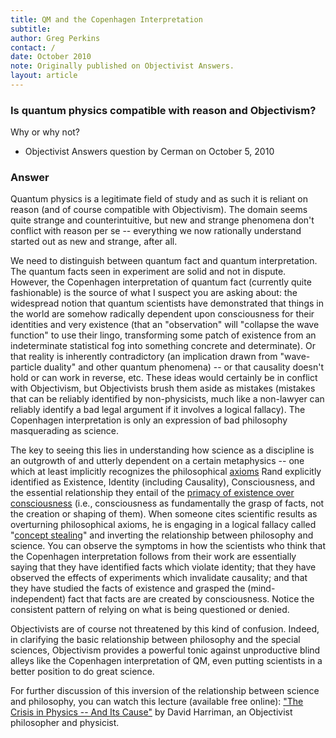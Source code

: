 ```yaml
---
title: QM and the Copenhagen Interpretation
subtitle:  
author: Greg Perkins
contact: /
date: October 2010
note: Originally published on Objectivist Answers.
layout: article
---
```


### Is quantum physics compatible with reason and Objectivism?

Why or why not?

* Objectivist Answers question by Cerman on October 5, 2010

### Answer

	
Quantum physics is a legitimate field of study and as such it is reliant on reason (and of course compatible with Objectivism). 
The domain seems quite strange and counterintuitive, but new and strange phenomena don't conflict with reason per se -- 
everything we now rationally understand started out as new and strange, after all.

We need to distinguish between quantum fact and quantum interpretation. 
The quantum facts seen in experiment are solid and not in dispute. 
However, the Copenhagen interpretation of quantum fact (currently quite fashionable) 
is the source of what I suspect you are asking about: the widespread notion that 
quantum scientists have demonstrated that things in the world are somehow radically 
dependent upon consciousness for their identities and very existence 
(that an "observation" will "collapse the wave function" to use their lingo, 
transforming some patch of existence from an indeterminate statistical fog into something concrete and determinate). 
Or that reality is inherently contradictory (an implication drawn from "wave-particle duality" and other quantum phenomena) -- 
or that causality doesn't hold or can work in reverse, etc. 
These ideas would certainly be in conflict with Objectivism, but Objectivists brush them aside as mistakes 
(mistakes that can be reliably identified by non-physicists, much like a non-lawyer can reliably identify 
a bad legal argument if it involves a logical fallacy). The Copenhagen interpretation is only 
an expression of bad philosophy masquerading as science.

The key to seeing this lies in understanding how science as a discipline is an outgrowth of and utterly dependent 
on a certain metaphysics -- one which at least implicitly recognizes the philosophical [axioms](http://aynrandlexicon.com/lexicon/axioms.html) Rand explicitly 
identified as Existence, Identity (including Causality), Consciousness, and the essential relationship they 
entail of the [primacy of existence over consciousness](http://aynrandlexicon.com/lexicon/primacy_of_existence_vs_primacy_of_consciousness.html) (i.e., consciousness as fundamentally the grasp of facts, 
not the creation or shaping of them). When someone cites scientific results as overturning philosophical axioms, 
he is engaging in a logical fallacy called "[concept stealing](http://aynrandlexicon.com/lexicon/stolen_concept,_fallacy_of.html)" and inverting the relationship between philosophy 
and science. You can observe the symptoms in how the scientists who think that the Copenhagen interpretation 
follows from their work are essentially saying that they have identified facts which violate identity; 
that they have observed the effects of experiments which invalidate causality; 
and that they have studied the facts of existence and grasped the (mind-independent) fact that facts are are created by consciousness. 
Notice the consistent pattern of relying on what is being questioned or denied.

Objectivists are of course not threatened by this kind of confusion. 
Indeed, in clarifying the basic relationship between philosophy and the special sciences, 
Objectivism provides a powerful tonic against unproductive blind alleys like the 
Copenhagen interpretation of QM, even putting scientists in a better position to do great science.

For further discussion of this inversion of the relationship between science and philosophy, 
you can watch this lecture (available free online): ["The Crisis in Physics -- And Its Cause"](https://www.aynrand.org/site/PageServer?pagename=reg_ls_physics&JServSessionIdr007=pn1gsniz25.app1a)
by David Harriman, an Objectivist philosopher and physicist.


